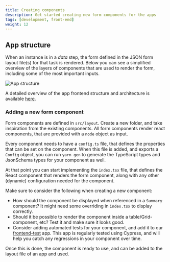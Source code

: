 ```yaml
---
title: Creating components
description: Get started creating new form components for the apps
tags: [development, front-end]
weight: 12
---
```


## App structure
When an instance is in a _data_ step, the form defined in the JSON form layout file(s) for that task is rendered.
Below you can see a simplified overview of the layers of components that are used to render the form, including some of the
most important inputs.

![App structure](/app-template/architecture/app-frontend/app-frontend-form-rendering.drawio.svg)

A detailed overview of the app frontend structure and architecture is available [here](/app-template/architecture/app-frontend/).

### Adding a new form component
Form components are defined in `src/layout`. Create a new folder, and take inspiration from the existing components.
All form components render react components, that are provided with a `node` object as input.

Every component needs to have a `config.ts` file, that defines the properties that can be set on the component.
When this file is added, and exports a `Config` object, you can run `yarn gen` to generate the TypeScript types and
JsonSchema types for your component as well. 

At that point you can start implementing the `index.tsx` file, that defines the React component that renders the form
component, along with any other (dynamic) configuration needed for the component.

Make sure to consider the following when creating a new component:
 - How should the component be displayed when referenced in a `Summary` component? It might need some
   overriding in `index.tsx` to display correctly.
 - Should it be possible to render the component inside a table/Grid-component, etc? Test it and make sure it looks
   good.
 - Consider adding automated tests for your component, and add it to our [frontend-test](https://dev.altinn.studio/editor/ttd/frontend-test)
   app. This app is regularly tested using Cypress, and will help you catch any regressions in your component over time.

Once this is done, the component is ready to use, and can be added to the layout file of an app and used.